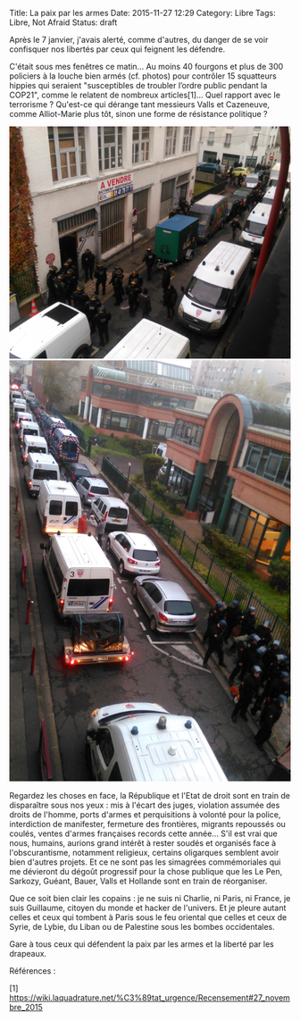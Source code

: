 Title: La paix par les armes
Date: 2015-11-27 12:29
Category: Libre
Tags: Libre, Not Afraid
Status: draft

Après le 7 janvier, j'avais alerté, comme d'autres, du danger de se voir confisquer nos libertés par ceux qui feignent les défendre.

C'était sous mes fenêtres ce matin... Au moins 40 fourgons et plus de 300 policiers à la louche bien armés (cf. photos) pour contrôler 15 squatteurs hippies qui seraient "susceptibles de troubler l’ordre public pendant la COP21", comme le relatent de nombreux articles[1]... Quel rapport avec le terrorisme ? Qu'est-ce qui dérange tant messieurs Valls et Cazeneuve, comme Alliot-Marie plus tôt, sinon une forme de résistance politique  ?

![](/images/IMG_20151127_081952.jpg)
![](/images/IMG_20151127_082131.jpg)

Regardez les choses en face, la République et l'Etat de droit sont en train de disparaître sous nos yeux : mis à l'écart des juges, violation assumée des droits de l'homme, ports d'armes et perquisitions à volonté pour la police, interdiction de manifester, fermeture des frontières, migrants repoussés ou coulés, ventes d'armes françaises records cette année... S'il est vrai que nous, humains, aurions grand intérêt à rester soudés et organisés face à l'obscurantisme, notamment religieux, certains oligarques semblent avoir bien d'autres projets. Et ce ne sont pas les simagrées commémoriales qui me dévieront du dégoût progressif pour la chose publique que les Le Pen, Sarkozy, Guéant, Bauer, Valls et Hollande sont en train de réorganiser.

Que ce soit bien clair les copains : je ne suis ni Charlie, ni Paris, ni France, je suis Guillaume, citoyen du monde et hacker de l'univers. Et je pleure autant celles et ceux qui tombent à Paris sous le feu oriental que celles et ceux de Syrie, de Lybie, du Liban ou de Palestine sous les bombes occidentales.

Gare à tous ceux qui défendent la paix par les armes et la liberté par les drapeaux.

Références :

 [1] https://wiki.laquadrature.net/%C3%89tat_urgence/Recensement#27_novembre_2015
